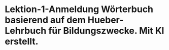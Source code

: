 # Lektion-1-Anmeldung Wörterbuch basierend auf dem Hueber-Lehrbuch für Bildungszwecke. Mit KI erstellt.
